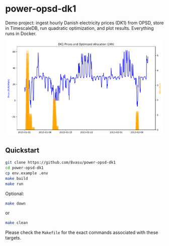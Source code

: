 # power-opsd-dk1

Demo project: ingest hourly Danish electricity prices (DK1) from OPSD, store in TimescaleDB, run quadratic optimization, and plot results. Everything runs in Docker.

![timeVSpriceVSallocation](plots/plot.png)

## Quickstart

```bash
git clone https://github.com/8vasu/power-opsd-dk1
cd power-opsd-dk1
cp env.example .env
make build
make run
```

Optional:

```bash
make down
```

or

```bash
make clean
```

Please check the `Makefile` for the exact commands associated with these targets.
